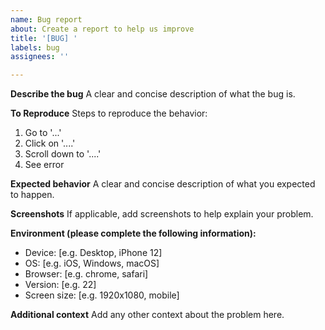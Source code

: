 ```yaml
---
name: Bug report
about: Create a report to help us improve
title: '[BUG] '
labels: bug
assignees: ''

---
```


**Describe the bug**
A clear and concise description of what the bug is.

**To Reproduce**
Steps to reproduce the behavior:
1. Go to '...'
2. Click on '....'
3. Scroll down to '....'
4. See error

**Expected behavior**
A clear and concise description of what you expected to happen.

**Screenshots**
If applicable, add screenshots to help explain your problem.

**Environment (please complete the following information):**
 - Device: [e.g. Desktop, iPhone 12]
 - OS: [e.g. iOS, Windows, macOS]
 - Browser: [e.g. chrome, safari]
 - Version: [e.g. 22]
 - Screen size: [e.g. 1920x1080, mobile]

**Additional context**
Add any other context about the problem here.

